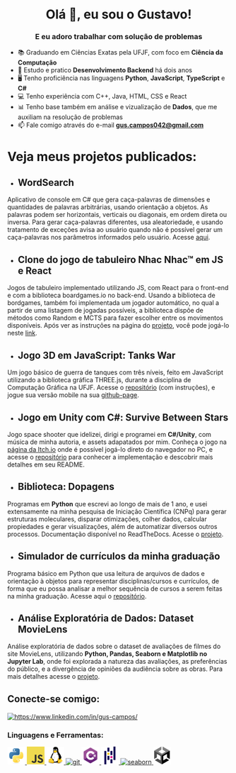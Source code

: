 <h1 align="center">Olá 👋, eu sou o Gustavo!</h1>
<h3 align="center">E eu adoro trabalhar com solução de problemas</h3>

- 📚 Graduando em Ciências Exatas pela UFJF, com foco em **Ciência da Computação**
- 🌱 Estudo e pratico **Desenvolvimento Backend** há dois anos
- 🖥️ Tenho proficiência nas linguagens **Python**, **JavaScript**, **TypeScript** e **C#**
- 💻 Tenho experiência com C++, Java, HTML, CSS e React
- 📊 Tenho base também em análise e vizualização de **Dados**, que me auxiliam na resolução de problemas
- 📫 Fale comigo através do e-mail **gus.campos042@gmail.com**

<h1 align="left">Veja meus projetos publicados:</h3>


- <h2 align="left">WordSearch </h2>

Aplicativo de console em C# que gera caça-palavras de dimensões e quantidades de palavras arbitrárias, usando orientação a objetos. As palavras podem ser horizontais, verticais ou diagonais, em ordem direta ou inversa. Para gerar caça-palavras diferentes, usa aleatoriedade, e usando tratamento de exceções avisa ao usuário quando não é possível gerar um caça-palavras nos parâmetros informados pelo usuário. Acesse [aqui](https://github.com/gus-campos/word-search/).

- <h2 align="left">Clone do jogo de tabuleiro Nhac Nhac™ em JS e React </h4>

Jogos de tabuleiro implementado utilizando JS, com React para o front-end e com a biblioteca boardgames.io no back-end. Usando a biblioteca de bordgames, também foi implementada um jogador automático, no qual a partir de uma listagem de jogadas possíveis, a biblioteca dispõe de métodos como Random e MCTS para fazer escolher entre os movimentos disponíveis. Após ver as instruções na página do [projeto](https://github.com/gus-campos/boardgames), você pode jogá-lo neste [link](https://gus-campos.github.io/nhac-nhac/).

- <h2 align="left">Jogo 3D em JavaScript: Tanks War </h4>

Um jogo básico de guerra de tanques com três níveis, feito em JavaScript utilizando a biblioteca gráfica THREE.js, durante a disciplina de Computação Gráfica na UFJF. Acesse o [repositório](https://github.com/gus-campos/tanks-war.github.io) (com instruções), e jogue sua versão mobile na sua [github-page](https://gus-campos.github.io/tanks-war.github.io/T3/appMobile.html). 

- <h2 align="left">Jogo em Unity com C#: Survive Between Stars </h4>

Jogo space shooter que idelizei, dirigi e programei em **C#/Unity**, com música de minha autoria, e assets adapatados por mim. Conheça o jogo na [página da Itch.io](https://gus-campos.itch.io/survive-between-stars) onde é possível jogá-lo direto do navegador no PC, e acesse o [repositório](https://github.com/gus-campos/Survive-Between-Stars) para conhecer a implementação e descobrir mais detalhes em seu README.

- <h2 align="left">Biblioteca: Dopagens </h4>

Programas em **Python** que escrevi ao longo de mais de 1 ano, e usei extensamente na minha pesquisa de Iniciação Científica (CNPq) para gerar estruturas moleculares, disparar otimizações, colher dados, calcular propiedades e gerar visualizações, além de automatizar diversos outros processos. Documentação disponível no ReadTheDocs. Acesse o [projeto](https://github.com/gus-campos/dopagens).

- <h2 align="left">Simulador de currículos da minha graduação </h4>

Programa básico em Python que usa leitura de arquivos de dados e orientação à objetos para representar disciplinas/cursos e currículos, de forma que eu possa analisar a melhor sequência de cursos a serem feitas na minha graduação. Acesse aqui o [repositório](https://github.com/gus-campos/curriculos). 

- <h2 align="left">Análise Exploratória de Dados: Dataset MovieLens </h4>

Análise exploratória de dados sobre o dataset de avaliações de filmes do site MovieLens, utilizando **Python, Pandas, Seaborn e Matplotlib no Jupyter Lab**, onde foi explorada a natureza das avaliações, as preferências do público, e a divergência de opiniões da audiência sobre as obras. Para mais detalhes acesse o [projeto](https://github.com/gus-campos/movielens-EDA).

<h2 align="left">Conecte-se comigo:</h3>
<p align="left">
<a href="https://www.linkedin.com/in/gus-campos/" target="blank"><img align="center" src="https://raw.githubusercontent.com/rahuldkjain/github-profile-readme-generator/master/src/images/icons/Social/linked-in-alt.svg" alt="https://www.linkedin.com/in/gus-campos/" height="30" width="40" /></a>
</p>

<h3 align="left">Linguagens e Ferramentas:</h3>
<p align="left"> 
  <a href="https://www.python.org" target="_blank" rel="noreferrer"> <img src="https://raw.githubusercontent.com/devicons/devicon/master/icons/python/python-original.svg" alt="python" width="40" height="40"/> </a> 
  <a href="" target="_blank" rel="noreferrer"> <img src="assets/js_logo.png" alt="JS" width="40" height="40"/> </a>
  <a href="https://www.linux.org/" target="_blank" rel="noreferrer"> <img src="https://raw.githubusercontent.com/devicons/devicon/master/icons/linux/linux-original.svg" alt="linux" width="40" height="40"/> </a> 
  <a href="https://git-scm.com/" target="_blank" rel="noreferrer"> <img src="https://www.vectorlogo.zone/logos/git-scm/git-scm-icon.svg" alt="git" width="40" height="40"/> </a> 
  <a href="https://learn.microsoft.com/pt-br/dotnet/csharp/" target="_blank" rel="noreferrer"> <img src="assets/csharp_logo.png" alt="C#" width="40" height="40"/> </a>
  <a href="https://pandas.pydata.org/" target="_blank" rel="noreferrer"> <img src="https://raw.githubusercontent.com/devicons/devicon/2ae2a900d2f041da66e950e4d48052658d850630/icons/pandas/pandas-original.svg" alt="pandas" width="40" height="40"/> </a> 
  <a href="https://seaborn.pydata.org/" target="_blank" rel="noreferrer"> <img src="https://seaborn.pydata.org/_images/logo-mark-lightbg.svg" alt="seaborn" width="40" height="40"/> </a>
  <a href="https://docs.unity.com/" target="_blank" rel="noreferrer"> <img src="assets/unity-game-engine-icon.png" alt="Unity" width="40" height="40"/> </a>









  

